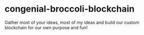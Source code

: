 # congenial-broccoli-blockchain
Gather most of your ideas, most of my ideas and build our custom blockchain for our own purpose and fun!
